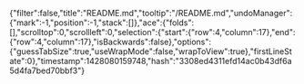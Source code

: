 {"filter":false,"title":"README.md","tooltip":"/README.md","undoManager":{"mark":-1,"position":-1,"stack":[]},"ace":{"folds":[],"scrolltop":0,"scrollleft":0,"selection":{"start":{"row":4,"column":17},"end":{"row":4,"column":17},"isBackwards":false},"options":{"guessTabSize":true,"useWrapMode":false,"wrapToView":true},"firstLineState":0},"timestamp":1428080159748,"hash":"3308ed4311efd14ac0b43df6a5d4fa7bed70bbf3"}
